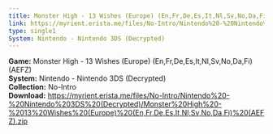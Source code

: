 ```yaml
---
title: Monster High - 13 Wishes (Europe) (En,Fr,De,Es,It,Nl,Sv,No,Da,Fi) (AEFZ)
link: https://myrient.erista.me/files/No-Intro/Nintendo%20-%20Nintendo%203DS%20(Decrypted)/Monster%20High%20-%2013%20Wishes%20(Europe)%20(En,Fr,De,Es,It,Nl,Sv,No,Da,Fi)%20(AEFZ).zip
type: single1
System: Nintendo - Nintendo 3DS (Decrypted)
---
```

<b>Game:</b> Monster High - 13 Wishes (Europe) (En,Fr,De,Es,It,Nl,Sv,No,Da,Fi) (AEFZ)<br>
<b>System:</b> Nintendo - Nintendo 3DS (Decrypted)<br>
<b>Collection:</b> No-Intro<br>
<b>Download:</b> https://myrient.erista.me/files/No-Intro/Nintendo%20-%20Nintendo%203DS%20(Decrypted)/Monster%20High%20-%2013%20Wishes%20(Europe)%20(En,Fr,De,Es,It,Nl,Sv,No,Da,Fi)%20(AEFZ).zip